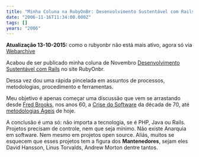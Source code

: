 ```yaml
---
title: "Minha Coluna na RubyOnBr: Desenvolvimento Sustentável com Rails"
date: "2006-11-16T11:34:00.000Z"
tags: []
years: "2006"
---
```


<p></p>
<p><strong>Atualização 13-10-2015:</strong> como o rubyonbr não está mais ativo, agora só via <a href="https://web.archive.org/web/20080725002431/http://www.rubyonbr.org/articles/2006/11/16/desenvolvimento-sustentvel-com-rails/">Webarchive</a></p>
<p></p>
<p></p>
<p>Acabou de ser publicado minha coluna de Novembro <a href="https://www.rubyonbr.org/articles/2006/11/16/desenvolvimento-sustentvel-com-rails/">Desenvolvimento Sustentável com Rails</a> no site RubyOnbr.</p>
<p>Dessa vez dou uma rápida pincelada em assuntos de processos, metodologias, procedimento e ferramentas.</p>
<p>Meu objetivo é apenas começar uma discussão que vem se arrastando desde <a href="https://en.wikipedia.org/wiki/Fred_Brooks">Fred Brooks</a>, nos anos 60, a <a href="https://en.wikipedia.org/wiki/Software_crisis">Crise do Software</a> da década de 70, até <a href="https://en.wikipedia.org/wiki/Agile_methodology">metodologias Ágeis</a> de hoje.</p>
<p>A conclusão é uma só: não importa a tecnologia, se é <span class="caps">PHP</span>, Java ou Rails. Projetos precisam de controle, nem que seja mínimo. Não existe Anarquia em software. Nem mesmo em projetos open source. Aliás, muitos se esquecem que esses projetos tem a figura dos <strong>Mantenedores</strong>, sejam eles David Hansson, Linus Torvalds, Andrew Morton dentre tantos.</p>
<p></p>
